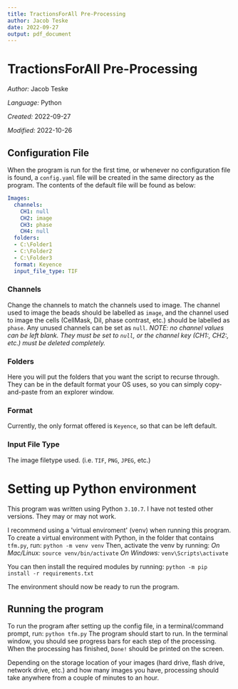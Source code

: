 ```yaml
---
title: TractionsForAll Pre-Processing
author: Jacob Teske
date: 2022-09-27
output: pdf_document
---
```

# TractionsForAll Pre-Processing

*Author:* Jacob Teske

*Language:* Python

*Created:* 2022-09-27

*Modified:* 2022-10-26

## Configuration File

When the program is run for the first time, or whenever no configuration file is found, a `config.yaml` file will be created in the same directory as the program. The contents of the default file will be found as below:

```yaml
Images:
  channels:
    CH1: null
    CH2: image
    CH3: phase
    CH4: null
  folders:
  - C:\Folder1
  - C:\Folder2
  - C:\Folder3
  format: Keyence
  input_file_type: TIF
```

### Channels

Change the channels to match the channels used to image. The channel used to image the beads should be labelled as `image`, and the channel used to image the cells (CellMask, DiI, phase contrast, etc.) should be labelled as `phase`. Any unused channels can be set as `null`. *NOTE: no channel values can be left blank. They must be set to `null`, or the channel key (CH1:, CH2:, etc.) must be deleted completely.*

### Folders

Here you will put the folders that you want the script to recurse through. They can be in the default format your OS uses, so you can simply copy-and-paste from an explorer window.

### Format

Currently, the only format offered is `Keyence`, so that can be left default.

### Input File Type

The image filetype used. (i.e. `TIF`, `PNG`, `JPEG`, etc.)

# Setting up Python environment

This program was written using Python `3.10.7`. I have not tested other versions. They may or may not work.

I recommend using a 'virtual enviroment' (venv) when running this program. To create a virtual environment with Python, in the folder that contains `tfm.py`, run:
`python -m venv venv`
Then, activate the venv by running:
*On Mac/Linux:*
`source venv/bin/activate`
*On Windows:*
`venv\Scripts\activate`

You can then install the required modules by running:
`python -m pip install -r requirements.txt`

The environment should now be ready to run the program.

## Running the program

To run the program after setting up the config file, in a terminal/command prompt, run:
`python tfm.py`
The program should start to run. In the terminal window, you should see progress bars for each step of the processing. When the processing has finished, `Done!` should be printed on the screen.

Depending on the storage location of your images (hard drive, flash drive, network drive, etc.) and how many images you have, processing should take anywhere from a couple of minutes to an hour.